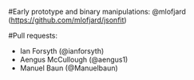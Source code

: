 #Early prototype and binary manipulations:
@mlofjard (https://github.com/mlofjard/jsonfit)

#Pull requests: 
- Ian Forsyth (@ianforsyth)
- Aengus McCullough (@aengus1)
- Manuel Baun (@Manuelbaun)
